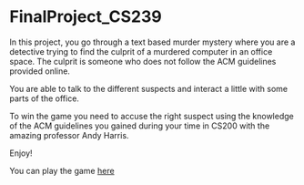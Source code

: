 # FinalProject_CS239

In this project, you go through a text based murder mystery where you are a detective trying to find the culprit of a murdered computer in an office space. The culprit is someone who does not follow the ACM guidelines provided online.

You are able to talk to the different suspects and interact a little with some parts of the office.

To win the game you need to accuse the right suspect using the knowledge of the ACM guidelines you gained during your time in CS200 with the amazing professor Andy Harris.

Enjoy!

You can play the game [here](https://drewstillson.github.io/FinalProject_CS00/)
